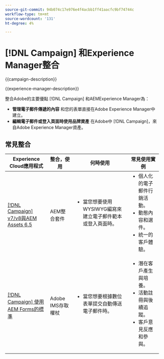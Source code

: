 ```yaml
---
source-git-commit: 94b074c17e976e4f4acbb1ff41aacfc9bf74744c
workflow-type: tm+mt
source-wordcount: '131'
ht-degree: 4%

---
```



# [!DNL Campaign] 和Experience Manager整合

{{campaign-description}}

{{experience-manager-description}}

整合Adobe的主要優點 [!DNL Campaign] 和AEMExperience Manager為：

+ **管理電子郵件傳遞的內容** 和您的表單直接在Adobe Experience Manager中建立。
+ **編輯電子郵件或登入頁面時使用品牌資產** 在Adobe中 [!DNL Campaign]，來自Adobe Experience Manager資產。

## 常見整合

<table>
    <thead>
        <tr>
            <th>Experience Cloud應用程式</th>
            <th>整合，使用</th>
            <th>何時使用</th>
            <th>常見使用實例</th>
        </tr>
    </thead>
    <tbody>
        <tr>
            <td><a href="../../integrations/tutorials/campaign-aem/campaign-v8-with-experience-manager.md" target="_blank" rel="noreferrer">[!DNL Campaign] v7/v8與AEM Assets 6.5</a></td>
            <td>AEM整合套件</td>
            <td>
                <ul style="margin-top: 0;">
                    <li>當您想要使用WYSIWYG編寫來建立電子郵件範本或登入頁面時。</li>
                </ul>
            </td>
            <td>
              <ul style="margin-top: 0;">
                <li>個人化的電子郵件行銷活動。</li>
                <li>動態內容和選件。</li>
                <li>統一的客戶體驗。</li>
              </ul>
            </td>
        </tr>      
        <tr>
            <td><a href="https://experienceleague.adobe.com/docs/experience-manager-learn/forms/aem-forms-with-adobe-campaign/aem-forms-with-campaign-standard-getting-started-tutorial.html" target="_blank" rel="noreferrer">[!DNL Campaign] 使用AEM Forms的標準</a></td>
            <td>Adobe IMS存取權杖</td>
            <td>
                <ul style="margin-top: 0;">
                    <li>當您想要根據數位表單提交自動傳送電子郵件時。</li>
                </ul>
            </td>
            <td>
              <ul style="margin-top: 0;">
                <li>潛在客戶產生與培養。</li>
                <li>活動註冊與後續追蹤。</li>
                <li>客戶意見反應和參與。</li>
              </ul>
            </td>
        </tr>              
    </tbody>          
</table>

